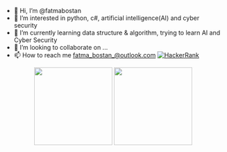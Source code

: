 - 👋 Hi, I’m @fatmabostan
- 👀 I’m interested in python, c#, artificial intelligence(AI) and cyber security
- 🌱 I’m currently learning data structure & algorithm, trying to learn AI and Cyber Security
- 💞️ I’m looking to collaborate on ...
- 📫 How to reach me fatma_bostan_@outlook.com
[![HackerRank](https://img.shields.io/badge/HackerRank-000000?style=for-the-badge&logo=Linkedin&logoColor=white)](https://www.hackerrank.com/fatmabostan)

<p align="center">
      <img height="180em" src="https://github-readme-stats.vercel.app/api?username=fatmabostan&theme=panda&show_icons=true&count_private=true)"/>
      <img height="180em" src="https://github-readme-stats-eight-theta.vercel.app/api/top-langs/?username=fatmabostan&layout=compact&langs_count=8&theme=panda"/>
</p>

<!---
fatfatfatma/fatfatfatma is a ✨ special ✨ repository because its `README.md` (this file) appears on your GitHub profile.
You can click the Preview link to take a look at your changes.
--->
